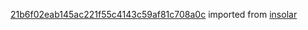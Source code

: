 [21b6f02eab145ac221f55c4143c59af81c708a0c](https://github.com/insolar/insolar/commit/21b6f02eab145ac221f55c4143c59af81c708a0c) imported from [insolar](https://github.com/insolar/insolar)
